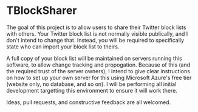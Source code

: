 TBlockSharer
============

The goal of this project is to allow users to share their Twitter block lists with others. Your Twitter block list is
not normally visible publically, and I don't intend to change that. Instead, you will be required to specifically state
who can import your block list to theirs.

A full copy of your block list will be maintained on servers running this software, to allow change tracking and
propogation. Because of this (and the required trust of the server owners), I intend to give clear instructions on how
to set up your own server for this using Microsoft Azure's free tier (website only, no database, and so on). I will be
performing all initial development targetting this environment to ensure it will work there.

Ideas, pull requests, and constructive feedback are all welcomed.
